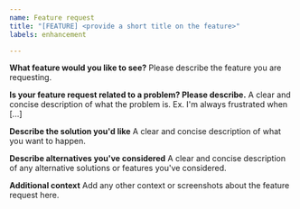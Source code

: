 ```yaml
---
name: Feature request
title: "[FEATURE] <provide a short title on the feature>"
labels: enhancement

---
```

**What feature would you like to see?**
Please describe the feature you are requesting.

**Is your feature request related to a problem? Please describe.**
A clear and concise description of what the problem is. Ex. I'm always frustrated when [...]

**Describe the solution you'd like**
A clear and concise description of what you want to happen.

**Describe alternatives you've considered**
A clear and concise description of any alternative solutions or features you've considered.

**Additional context**
Add any other context or screenshots about the feature request here.
